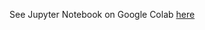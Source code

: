 See Jupyter Notebook on Google Colab [here](https://colab.research.google.com/drive/16Yq-kTzFO0Qfbt8GljHT8cL6NSm9FkjY?usp=sharing)
